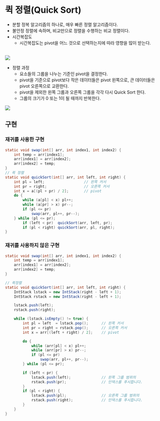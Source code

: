 # 퀵 정렬(Quick Sort)
- 분할 정복 알고리즘의 하나로, 매우 빠른 정렬 알고리즘이다. 
- 불안정 정렬에 속하며, 비교만으로 정렬을 수행하는 비교 정렬이다.
- 시간복잡도
    * 시간복잡도는 pivot을 어느 것으로 선택하는지에 따라 영향을 많이 받는다.
    <br>
    
![](https://github.com/khy07181/TIL/blob/master/Algorithm/img/Quick_Sort_1.jpg)
- 정렬 과정
    * 요소들의 그룹을 나누는 기준인 pivot을 결정한다.
    * pivot을 기준으로 pivot보다 작은 데이터들은 pivot 왼쪽으로, 큰 데이터들은 pivot 오른쪽으로 교환한다.
    * pivot을 제외한 왼쪽 그룹과 오른쪽 그룹을 각각 다시 Quick Sort 한다.
    * 그룹의 크기가 0 또는 1이 될 때까지 반복한다.<br>

![](https://github.com/khy07181/TIL/blob/master/Algorithm/img/Quick_Sort_2.jpg)

## 구현
### 재귀를 사용한 구현
```java
static void swap(int[] arr, int index1, int index2) {
	int temp = arr[index1];  
    arr[index1] = arr[index2];
    arr[index2] = temp;
}
// 퀵 정렬
static void quickSort(int[] arr, int left, int right) {
	int pl = left;					// 왼쪽 커서
	int pr = right;					// 오른쪽 커서
	int x = a[(pl + pr) / 2];		// pivot
	do {
		while (a[pl] < x) pl++;
	    while (a[pr] > x) pr--;
		if (pl <= pr)
			swap(arr, pl++, pr--);
	} while (pl <= pr);
		if (left < pr)  quickSort(arr, left, pr);
		if (pl < right) quickSort(arr, pl, right);
}
```

### 재귀를 사용하지 않은 구현
```java
static void swap(int[] arr, int index1, int index2) {
	int temp = arr[index1];
    arr[index1] = arr[index2];
    arr[index2] = temp;
}

// 퀵정렬
static void quickSort(int[] arr, int left, int right) {
	IntStack lstack = new IntStack(right - left + 1);
	IntStack rstack = new IntStack(right - left + 1);

	lstack.push(left);
	rstack.push(right);

	while (lstack.isEmpty() != true) {
		int pl = left  = lstack.pop();		// 왼쪽 커서
		int pr = right = rstack.pop();		// 오른쪽 커서
		int x = arr[(left + right) / 2];	// pivot

		do {
			while (arr[pl] < x) pl++;
			while (arr[pr] > x) pr--;
			if (pl <= pr)
				swap(arr, pl++, pr--);
		} while (pl <= pr);

		if (left < pr) {
			lstack.push(left);				// 왼쪽 그룹 범위의 
			rstack.push(pr);				// 인덱스를 푸시합니다.
		}
		if (pl < right) {
			lstack.push(pl);				// 오른쪽 그룹 범위의 
			rstack.push(right);				// 인덱스를 푸시합니다.
		}
	}
}
```